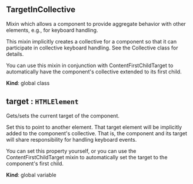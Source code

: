 <a name="TargetInCollective"></a>
## TargetInCollective
Mixin which allows a component to provide aggregate behavior with
other elements, e.g., for keyboard handling.

This mixin implicitly creates a collective for a component so that it can
participate in collective keyboard handling. See the Collective class for
details.

You can use this mixin in conjunction with ContentFirstChildTarget to
automatically have the component's collective extended to its first child.

**Kind**: global class  
<a name="target"></a>
## target : <code>HTMLElement</code>
Gets/sets the current target of the component.

Set this to point to another element. That target element will be
implicitly added to the component's collective. That is, the component and
its target will share responsibility for handling keyboard events.

You can set this property yourself, or you can use the
ContentFirstChildTarget mixin to automatically set the target to the
component's first child.

**Kind**: global variable  
